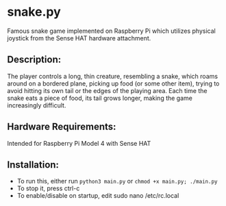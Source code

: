 # snake.py
Famous snake game implemented on Raspberry Pi which utilizes physical joystick from the Sense HAT hardware attachment.
## Description:
The player controls a long, thin creature, resembling a snake, which roams around on a bordered plane,
picking up food (or some other item), trying to avoid hitting its own tail or the edges of the playing area.
Each time the snake eats a piece of food, its tail grows longer, making the game increasingly difficult.

## Hardware Requirements:
Intended for Raspberry Pi Model 4 with Sense HAT

## Installation:
- To run this, either run `python3 main.py` or `chmod +x main.py; ./main.py`
- To stop it, press ctrl-c
- To enable/disable on startup, edit sudo nano /etc/rc.local
